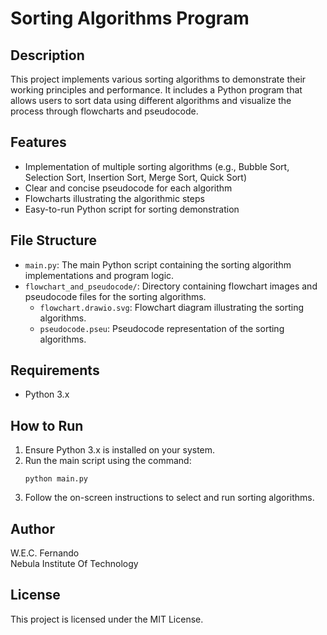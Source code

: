 # Sorting Algorithms Program

## Description
This project implements various sorting algorithms to demonstrate their working principles and performance. It includes a Python program that allows users to sort data using different algorithms and visualize the process through flowcharts and pseudocode.

## Features
- Implementation of multiple sorting algorithms (e.g., Bubble Sort, Selection Sort, Insertion Sort, Merge Sort, Quick Sort)
- Clear and concise pseudocode for each algorithm
- Flowcharts illustrating the algorithmic steps
- Easy-to-run Python script for sorting demonstration

## File Structure
- `main.py`: The main Python script containing the sorting algorithm implementations and program logic.
- `flowchart_and_pseudocode/`: Directory containing flowchart images and pseudocode files for the sorting algorithms.
  - `flowchart.drawio.svg`: Flowchart diagram illustrating the sorting algorithms.
  - `pseudocode.pseu`: Pseudocode representation of the sorting algorithms.

## Requirements
- Python 3.x

## How to Run
1. Ensure Python 3.x is installed on your system.
2. Run the main script using the command:
   ```
   python main.py
   ```
3. Follow the on-screen instructions to select and run sorting algorithms.

## Author
W.E.C. Fernando  
Nebula Institute Of Technology

## License
This project is licensed under the MIT License.
